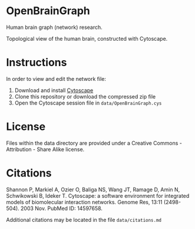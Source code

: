 # OpenBrainGraph
Human brain graph (network) research.

Topological view of the human brain, constructed with Cytoscape.


# Instructions
In order to view and edit the network file:

1. Download and install [Cytoscape](http://www.cytoscape.org/)
2. Clone this repository or download the compressed zip file
3. Open the Cytoscape session file in `data/OpenBrainGraph.cys`

# License
Files within the data directory are provided under a Creative Commons - Attribution - Share Alike license.

# Citations
Shannon P, Markiel A, Ozier O, Baliga NS, Wang JT, Ramage D, Amin N, Schwikowski B, Ideker T. Cytoscape: a software environment for integrated models of biomolecular interaction networks. Genome Res, 13:11 (2498-504). 2003 Nov. PubMed ID: 14597658.

Additional citations may be located in the file `data/citations.md`
